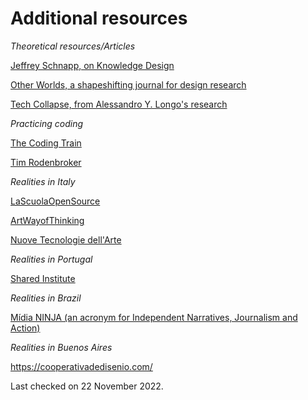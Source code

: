 # Additional resources

_Theoretical resources/Articles_

[Jeffrey Schnapp, on Knowledge Design](https://jeffreyschnapp.com/wp-content/uploads/2011/06/HH_lectures_Schnapp_01.pdf)

[Other Worlds, a shapeshifting journal for design research](https://buttondown.email/otherworlds)

[Tech Collapse, from Alessandro Y. Longo's research](https://reincantamento.xyz/Tech-Collapse)



_Practicing coding_

[The Coding Train](https://thecodingtrain.com/)

[Tim Rodenbroker](https://timrodenbroeker.de/)


_Realities in Italy_

[LaScuolaOpenSource](https://www.lascuolaopensource.xyz/en/manifesto)

[ArtWayofThinking](https://www.artway.info/)

[Nuove Tecnologie dell'Arte](https://www.nuovetecnologiedellarte.it/)

_Realities in Portugal_

[Shared Institute](https://shared.institute/design-systems/)

_Realities in Brazil_

[Mídia NINJA (an acronym for Independent Narratives, Journalism and Action)](https://midianinja.org/quem-somos/)


_Realities in Buenos Aires_

https://cooperativadedisenio.com/

Last checked on 22 November 2022.
